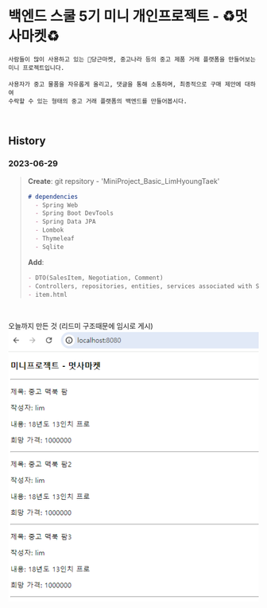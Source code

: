 # **백엔드 스쿨 5기 미니 개인프로젝트 - ♻️멋사마켓♻️**

```
사람들이 많이 사용하고 있는 🥕당근마켓, 중고나라 등의 중고 제품 거래 플랫폼을 만들어보는 미니 프로젝트입니다.

사용자가 중고 물품을 자유롭게 올리고, 댓글을 통해 소통하며, 최종적으로 구매 제안에 대하여
수락할 수 있는 형태의 중고 거래 플랫폼의 백엔드를 만들어봅시다.
```

<br>

## History

### 2023-06-29
> **Create**: git repsitory - 'MiniProject_Basic_LimHyoungTaek'<br>
> ```markdown
> # dependencies
>   - Spring Web
>   - Spring Boot DevTools
>   - Spring Data JPA
>   - Lombok
>   - Thymeleaf
>   - Sqlite
> ```
>
> **Add**:
> ```markdown
> - DTO(SalesItem, Negotiation, Comment)
> - Controllers, repositories, entities, services associated with SalesItem
> - item.html
> ```

<br>

오늘까지 만든 것 (리드미 구조때문에 임시로 게시)
![findAll](img/findAll.png)
